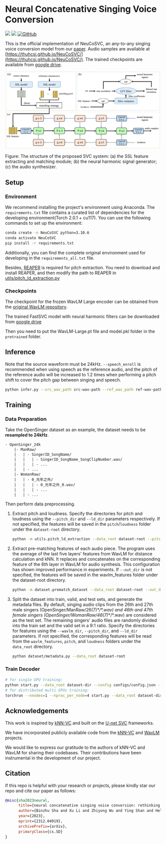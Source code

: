 # Neural Concatenative Singing Voice Conversion

<a href='https://thuhcsi.github.io/NeuCoSVC/'><img src='https://img.shields.io/badge/Demo-green'></a> 
<a href='https://arxiv.org/abs/2312.04919'><img src='https://img.shields.io/badge/Paper-red'></a>
[![GitHub](https://img.shields.io/github/stars/thuhcsi/NeuCoSVC?style=social)](https://github.com/thuhcsi/NeuCoSVC)

This is the official implementation of NeuCoSVC, an any-to-any singing voice conversion model from our [paper](https://arxiv.org/abs/2312.04919).
Audio samples are available at [https://thuhcsi.github.io/NeuCoSVC/](https://thuhcsi.github.io/NeuCoSVC/). The trained checkpoints are available from [google drive](https://drive.google.com/file/d/1QjoQ6mt7-OZPHF4X20TXbikYdg8NlepR/view?usp=drive_link).

![NeuCoSVC](./img/Architecture.png)

Figure: The structure of the proposed SVC system: (a) the SSL feature extracting and matching module; (b) the neural harmonic signal generator; (c) the audio synthesizer.

## Setup

### Environment

We recommend installing the project's environment using Anaconda. The `requirements.txt` file contains a curated list of dependencies for the developing environment(Torch 2.0.1 + cu117). You can use the following commands to set up the environment:

```bash
conda create -n NeuCoSVC python=3.10.6
conda activate NeuCoSVC
pip install -r requirements.txt
```

Additionally, you can find the complete original environment used for developing in the `requirements_all.txt` file.

Besides, [REAPER](https://github.com/google/REAPER) is required for pitch extraction. You need to download and install REAPER, and then modify the path to REAPER in [utils/pitch_ld_extraction.py](utils/pitch_ld_extraction.py)

### Checkpoints

The checkpoint for the frozen WavLM Large encoder can be obtained from the [original WavLM repository](https://github.com/microsoft/unilm/tree/master/wavlm). 

The trained FastSVC model with neural harmonic filters can be downloaded from [google drive](https://drive.google.com/file/d/1QjoQ6mt7-OZPHF4X20TXbikYdg8NlepR/view?usp=drive_link)

Then you need to put the WavLM-Large.pt file and model.pkl folder in the `pretrained` folder.

## Inference

Note that the source waveform must be 24kHz. `--speech_enroll` is recommended when using speech as the reference audio, and the pitch of the reference audio will be increased to 1.2 times when performing a pitch shift to cover the pitch gap between singing and speech.

```bash
python infer.py --src_wav_path src-wav-path --ref_wav_path ref-wav-path --out_path out-path --speech_enroll
```

## Training

### Data Preparation

Take the OpenSinger dataset as an example, the dataset needs to be **resampled to 24kHz**. 

```
- OpenSinger_24k
    |- ManRaw/
    |   | - SingerID_SongName/
    |   |   | - SingerID_SongName_SongClipNumber.wav/
    |   |   | - ...
    |   | - ...
    |- WomanRaw/
    |   | - 0_光年之外/
    |   |   | - 0_光年之外_0.wav/ 
    |   |   | - ...
    |   | - ...
```

Then perform data preprocessing.

1. Extract pitch and loudness. Specify the directories for pitch and loudness using the `--pitch_dir` and `--ld_dir` parameters respectively. If not specified, the features will be saved in the `pitch`/`loudness` folder under the `dataset-root` directory.

    ```bash
    python -m utils.pitch_ld_extraction --data_root dataset-root --pitch_dir dir-for-pitch --ld_dir dir-for-loudness --n_cpu 8
    ```

2. Extract pre-matching features of each audio piece. The program uses the average of the last five layers' features from WavLM for distance calculation and kNN. It replaces and concatenates on the corresponding feature of the 6th layer in WavLM for audio synthesis. This configuration has shown improved performance in experiments. If `--out_dir` is not specified, the features will be saved in the wavlm_features folder under the dataset-root directory.

    ```bash
    python -m dataset.prematch_dataset --data_root dataset-root --out_dir dir-for-wavlm-feats
    ```

3. Split the dataset into train, valid, and test sets, and generate the metadata files. By default, singing audio clips from the 26th and 27th male singers  (OpenSinger/ManRaw/26(7)_\*/\*.wav) and 46th and 47th female singers (OpenSinger/WomanRaw/46(7)_\*/\*.wav) are considered as the test set. The remaining singers' audio files are randomly divided into the train set and the valid set in a 9:1 ratio. Specify the directories for features using the `--wavlm_dir`, `--pitch_dir`, and `--ld_dir` parameters. If not specified, the corresponding features will be read from the `wavlm_features`, `pitch`, and `loudness` folders under the `data_root` directory.

    ```bash
    python dataset/metadata.py --data_root dataset-root 
    ```

### Train Decoder

```bash
# for single GPU training:
python start.py --data_root dataset-dir --config configs/config.json --cp_path pretrained
# for distributed multi GPUs training:
torchrun --nnodes=1 --nproc_per_node=4 start.py --data_root dataset-dir --config configs/config.json --cp_path pretrained
```

## Acknowledgements

This work is inspired by [kNN-VC](https://github.com/bshall/knn-vc/tree/master) and built on the [U-net SVC](https://www.isca-speech.org/archive/interspeech_2022/li22da_interspeech.html) frameworks. 

We have incorporated publicly available code from the [kNN-VC](https://github.com/bshall/knn-vc/tree/master) and [WavLM](https://github.com/microsoft/unilm/tree/master/wavlm) projects.

We would like to express our gratitude to the authors of kNN-VC and WavLM for sharing their codebases. Their contributions have been instrumental in the development of our project.

## Citation

If this repo is helpful with your research or projects, please kindly star our repo and cite our paper as follows:

```bibtex
@misc{sha2023neural,
      title={neural concatenative singing voice conversion: rethinking concatenation-based approach for one-shot singing voice conversion}, 
      author={Binzhu Sha and Xu Li and Zhiyong Wu and Ying Shan and Helen Meng},
      year={2023},
      eprint={2312.04919},
      archivePrefix={arXiv},
      primaryClass={cs.SD}
}
```
